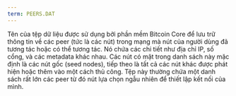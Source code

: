 ```yaml
---
term: PEERS.DAT
---
```


Tên của tệp dữ liệu được sử dụng bởi phần mềm Bitcoin Core để lưu trữ thông tin về các peer (tức là các nút) trong mạng mà nút của người dùng đã tương tác hoặc có thể tương tác. Nó chứa các chi tiết như địa chỉ IP, số cổng, và các metadata khác nhau. Các nút có mặt trong danh sách này mặc định là các nút gốc (seed nodes), tiếp theo là tất cả các nút khác được phát hiện hoặc thêm vào một cách thủ công. Tệp này thường chứa một danh sách rất lớn các peer từ đó nút lựa chọn ngẫu nhiên để thiết lập kết nối của mình.